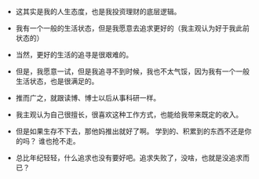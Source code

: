 - 这其实是我的人生态度，也是我投资理财的底层逻辑。

- 我有一个一般的生活状态，但是我愿意去追求更好的（我主观认为好于我此前状态的）
- 当然，更好的生活的追寻是很艰难的。
- 但是，我愿意一试，但是我追寻不到时候，我也不太气馁，因为我有一个一般生活状态，也是很满足的。


- 推而广之，就跟读博、博士以后从事科研一样。
- 我主观认为自己很擅长，很喜欢这种工作方式，也能给我带来既定的收入。
- 但是如果生存不下去，那他妈推出就好了啊。 学到的、积累到的东西不还是你的吗？ 谁也抢不走。
- 总比年纪轻轻，什么追求也没有要好吧。追求失败了，没啥，也就是没追求而已？ 